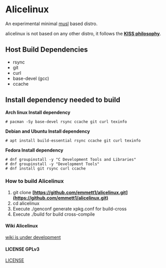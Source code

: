 # Alicelinux
An experimental minimal [musl](https://www.musl-libc.org/) based distro.

alicelinux is not based on any other distro, it follows the **[KISS philosophy](https://en.wikipedia.org/wiki/KISS_principle)**.

## Host Build Dependencies
* rsync
* git
* curl
* base-devel (gcc)
* ccache
## Install dependency needed to build

**Arch linux Install dependency**
```
# pacman -Sy base-devel rsync ccache git curl texinfo
```
**Debian and Ubuntu Install dependency**
```
# apt install build-essential rsync ccache git curl texinfo
```
**Fedora Install dependency**
```
# dnf groupinstall -y "C Development Tools and Libraries"
# dnf groupinstall -y "Development Tools"
# dnf install git rsync curl ccache
```

### How to build Alicelinux
1. git clone **[https://github.com/emmett1/alicelinux.git](https://github.com/emmett1/alicelinux.git)**
2. cd alicelinux
3. Execute ./genconf generate xpkg.conf for build-cross 
4. Execute ./build for build cross-compile

#### Wiki Alicelinux
[wiki is under development](https://github.com/walber-vaz/alicelinux/wiki)

#### LICENSE GPLv3
[LICENSE](https://github.com/emmett1/alicelinux/blob/main/LICENSE)
